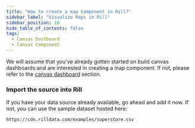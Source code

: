 ```yaml
---
title: "How to create a map Component in Rill?"
sidebar_label: "Visualize Maps in Rill"
sidebar_position: 10
hide_table_of_contents: false
tags:
  - Canvas Dashboard
  - Canvas Component
---
```


We will assume that you've already gotten started on build canvas dashboards and are interested in creating a map component. If not, please refer to the [canvas dashboard](/tutorials/rill_advanced_features/canvas_dashboards/getting-started) section.

### Import the source into Rill
If you have your data source already available, go ahead and add it now. If not, you can use the sample dataset hosted here:
```
https://cdn.rilldata.com/examples/superstore.csv
```